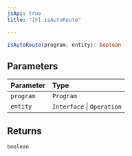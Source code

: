 ```yaml
---
jsApi: true
title: "[F] isAutoRoute"

---
```

```ts
isAutoRoute(program, entity): boolean
```

## Parameters

| Parameter | Type |
| :------ | :------ |
| `program` | `Program` |
| `entity` | `Interface` \| `Operation` |

## Returns

`boolean`
